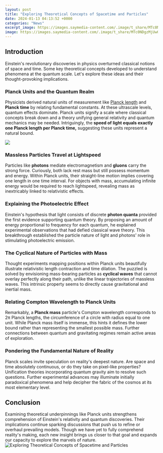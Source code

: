```yaml
---
layout: post
title: "Exploring Theoretical Concepts of Spacetime and Particles"
date: 2024-01-13 04:13:52 +0000
categories: "News"
excerpt_image: https://images.saymedia-content.com/.image/t_share/MTc0NDgzMjUwOTQ3ODI3MzM0/does-quantum-entanglement-explain-spacetime-and-how-does-it-relate-back-to-quantum-gravity.jpg
image: https://images.saymedia-content.com/.image/t_share/MTc0NDgzMjUwOTQ3ODI3MzM0/does-quantum-entanglement-explain-spacetime-and-how-does-it-relate-back-to-quantum-gravity.jpg
---
```


## Introduction
Einstein's revolutionary discoveries in physics overturned classical notions of space and time. Some key theoretical concepts developed to understand phenomena at the quantum scale. Let's explore these ideas and their thought-provoking implications.
### Planck Units and the Quantum Realm
Physicists derived natural units of measurement like [Planck length](https://store.fi.io.vn/collection/ader) and **Planck time** by relating fundamental constants. At these ultrascale levels, quantum effects dominate. Planck units signify a scale where classical concepts break down and a theory unifying general relativity and quantum mechanics may be needed. Intriguingly, the **speed of light equals exactly one Planck length per Planck time,** suggesting these units represent a natural bound. 

![](https://miro.medium.com/max/1400/0*KHLRQGYcftG9HINX.png)
### Massless Particles Travel at Lightspeed
Particles like **photons** mediate electromagnetism and **gluons** carry the strong force. Curiously, both lack rest mass but still possess momentum and energy. Within Planck units, their straight-line motion implies covering one length in one time interval. For objects with mass, accumulating infinite energy would be required to reach lightspeed, revealing mass as inextricably linked to relativistic effects.
### Explaining the Photoelectric Effect  
Einstein's hypothesis that light consists of discrete **photon quanta** provided the first evidence supporting quantum theory. By proposing an amount of energy proportional to frequency for each quantum, he explained experimental observations that had defied classical wave theory. This breakthrough established the particle nature of light and photons' role in stimulating photoelectric emission.
### The Cyclical Nature of Particles with Mass
Thought experiments mapping positions within Planck units beautifully illustrate relativistic length contraction and time dilation. The puzzled is solved by envisioning mass-bearing particles as **cyclical waves** that cannot overlay perfectly along their path, unlike the linear trajectories of massless waves. This intrinsic property seems to directly cause gravitational and inertial mass.
### Relating Compton Wavelength to Planck Units  
Remarkably, a **Planck mass** particle's Compton wavelength corresponds to 2π Planck lengths, the circumference of a circle with radius equal to one unit. While Planck mass itself is immense, this hints it defines the lower bound rather than representing the smallest possible mass. Further connections between quantum and gravitating regimes remain active areas of exploration.
### Pondering the Fundamental Nature of Reality  
Planck scales invite speculation on reality's deepest nature. Are space and time absolutely continuous, or do they take on pixel-like properties? Unification theories incorporating quantum gravity aim to resolve such questions. Further experimental advances may illuminate initially paradoxical phenomena and help decipher the fabric of the cosmos at its most elementary level.
## Conclusion
Examining theoretical underpinnings like Planck units strengthens comprehension of Einstein's relativity and quantum discoveries. Their implications continue sparking discussions that push us to refine or overhaul prevailing models. Though we have yet to fully comprehend reality's making, each new insight brings us closer to that goal and expands our capacity to explore the marvels of nature.
![Exploring Theoretical Concepts of Spacetime and Particles](https://images.saymedia-content.com/.image/t_share/MTc0NDgzMjUwOTQ3ODI3MzM0/does-quantum-entanglement-explain-spacetime-and-how-does-it-relate-back-to-quantum-gravity.jpg)
